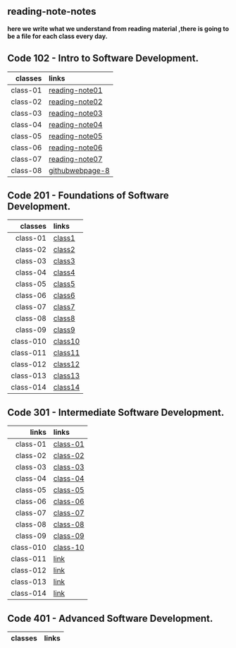  ## reading-note-notes

**here we write what we understand from reading material ,there is going to be a file for each class every day.**

## Code 102 - Intro to Software Development.

| classes                       |  links|
|------------------------:|:--------------------------------------------------------|
class-01|[reading-note01](https://mamoun-kamal-alshisani.github.io/read-notes/)|
class-02|[reading-note02](https://mamoun-kamal-alshisani.github.io/read-notes/read02)|
class-03|[reading-note03](https://mamoun-kamal-alshisani.github.io/read-notes/readme-03)|
class-04|[reading-note04](https://mamoun-kamal-alshisani.github.io/read-notes/read04)|
class-05|[reading-note05](https://mamoun-kamal-alshisani.github.io/read-notes/readme05)|
class-06|[reading-note06](https://mamoun-kamal-alshisani.github.io/read-notes/reading-note06)|
class-07|[reading-note07](https://mamoun-kamal-alshisani.github.io/read-notes/reading-note07)|
class-08|[githubwebpage-8](https://mamoun-kamal-alshisani.github.io/read-notes/githubwebpage)|

## Code 201 - Foundations of Software Development.

| classes               |  links|
|------------------------:|:--------------------------------------------------------|
class-01|[class1](https://mamoun-kamal-alshisani.github.io/code-201/read01)       |
class-02|[class2](https://mamoun-kamal-alshisani.github.io/code-201/class-02)     | 
class-03|[class3](https://mamoun-kamal-alshisani.github.io/code-201/reading-note-03)|
class-04|[class4](https://mamoun-kamal-alshisani.github.io/code-201/read-note-04)|
class-05|[class5](https://mamoun-kamal-alshisani.github.io/code-201/Read:05)|
class-06|[class6](https://mamoun-kamal-alshisani.github.io/code-201/Read-06)|
class-07|[class7](https://mamoun-kamal-alshisani.github.io/code-201/readme-07)|
class-08|[class8](https://mamoun-kamal-alshisani.github.io/code-201/Read-08)|
class-09|[class9](https://mamoun-kamal-alshisani.github.io/code-201/read-09)|
class-010|[class10](https://mamoun-kamal-alshisani.github.io/code-201/Read:-10)|
class-011|[class11](https://mamoun-kamal-alshisani.github.io/code-201/read-11)|
class-012|[class12](https://mamoun-kamal-alshisani.github.io/code-201/read-12)|
class-013|[class13](https://mamoun-kamal-alshisani.github.io/code-201/read-13)|
class-014|[class14](https://mamoun-kamal-alshisani.github.io/code-201/read-14)|

## Code 301 - Intermediate Software Development.

| links                   |  links|
|------------------------:|:--------------------------------------------------------|
class-01|[class-01](https://mamoun-kamal-alshisani.github.io/reading-note-301/class-01)|
class-02|[class-02](https://mamoun-kamal-alshisani.github.io/reading-note-301/class-02)|
class-03|[class-03](https://mamoun-kamal-alshisani.github.io/reading-note-301/class-03)|
class-04|[class-04](https://mamoun-kamal-alshisani.github.io/reading-note-301/class-04)|
class-05|[class-05](https://mamoun-kamal-alshisani.github.io/reading-note-301/class-05)|
class-06|[class-06](https://mamoun-kamal-alshisani.github.io/reading-note-301/class-06)|
class-07|[class-07](https://mamoun-kamal-alshisani.github.io/reading-note-301/class-07)|
class-08|[class-08](https://mamoun-kamal-alshisani.github.io/reading-note-301/class-08)|
class-09|[class-09](https://mamoun-kamal-alshisani.github.io/reading-note-301/class-09)|
class-010|[class-10](https://mamoun-kamal-alshisani.github.io/reading-note-301/class-10)|
class-011|[link]()|
class-012|[link]()|
class-013|[link]()|
class-014|[link]()|

## Code 401 - Advanced Software Development.

| classes                       |  links|
|------------------------|--------------------------------------------------------:|
